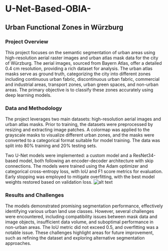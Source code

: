 # U-Net-Based-OBIA-
## Urban Functional Zones in Würzburg

### Project Overview
This project focuses on the semantic segmentation of urban areas using high-resolution aerial raster images and urban atlas mask data for the city of Würzburg. The aerial images, sourced from Bayern Atlas, offer a detailed 0.4 cm resolution, providing a rich dataset for analysis. The urban atlas masks serve as ground truth, categorizing the city into different zones including continuous urban fabric, discontinuous urban fabric, commercial and industrial areas, transport zones, urban green spaces, and non-urban areas. The primary objective is to classify these zones accurately using deep learning models.

### Data and Methodology
The project leverages two main datasets: high-resolution aerial images and urban atlas masks. Prior to training, the datasets were preprocessed by resizing and extracting image patches. A colormap was applied to the grayscale masks to visualize different urban zones, and the masks were converted to a categorical format suitable for model training. The data was split into 80% training and 20% testing sets.

Two U-Net models were implemented: a custom model and a ResNet34-based model, both following an encoder-decoder architecture with skip connections. The models were trained using the Adam optimizer and categorical cross-entropy loss, with IoU and F1 score metrics for evaluation. Early stopping was employed to mitigate overfitting, with the best model weights restored based on validation loss.
![alt text](https://github.com/gokceyagmurbudak/U-Net-Based-OBIA-/blob/main/img/result1.png)

### Results and Challenges
The models demonstrated promising segmentation performance, effectively identifying various urban land use classes. However, several challenges were encountered, including compatibility issues between mask data and image objects, insufficient data volume, and suboptimal performance in non-urban areas. The IoU metric did not exceed 0.5, and overfitting was a notable issue. These challenges highlight areas for future improvement, such as refining the dataset and exploring alternative segmentation approaches.
